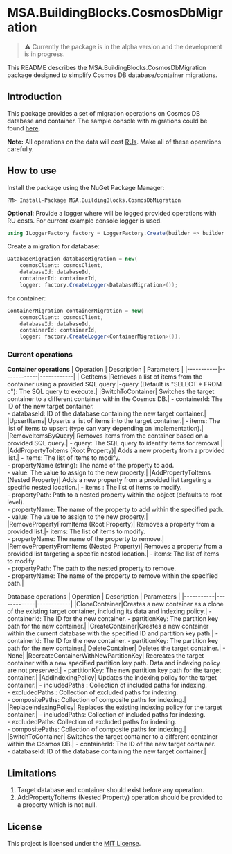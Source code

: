 # MSA.BuildingBlocks.CosmosDbMigration
> :warning: Currently the package is in the alpha version and the development is in progress. 

This README describes the MSA.BuildingBlocks.CosmosDbMigration package designed to simplify Cosmos DB database/container migrations.

## Introduction
This package provides a set of migration operations on Cosmos DB database and container. 
The sample console with migrations could be found [here](https://github.com/Marusyk/MSA.BuildingBlocks/blob/main/samples/CosmosDbMigrationConsole/Program.cs).

**Note:** All operations on the data will cost [RUs](https://learn.microsoft.com/en-us/azure/cosmos-db/request-units). Make all of these operations carefully.

## How to use
Install the package using the NuGet Package Manager:
``` 
PM> Install-Package MSA.BuildingBlocks.CosmosDbMigration
```

**Optional**: Provide a logger where will be logged provided operations with RU costs. For current example console logger is used.<br>
``` cs
using ILoggerFactory factory = LoggerFactory.Create(builder => builder.AddConsole());
```

Create a migration for database:
``` cs 
DatabaseMigration databaseMigration = new(
    cosmosClient: cosmosClient,
    databaseId: databaseId,
    containerId: containerId,
    logger: factory.CreateLogger<DatabaseMigration>()); 
```

for container:<br>
``` cs
ContainerMigration containerMigration = new(
    cosmosClient: cosmosClient,
    databaseId: databaseId,
    containerId: containerId,
    logger: factory.CreateLogger<ContainerMigration>()); 
```

### Current operations
**Container operations**
| Operation | Description | Parameters |
|-----------|-------------|------------|
| GetItems |Retrieves a list of items from the container using a provided SQL query.|-query (Default is "SELECT * FROM c"): The SQL query to execute.|
|SwitchToContainer|	Switches the target container to a different container within the Cosmos DB.|	- containerId: The ID of the new target container.<br> - databaseId: ID of the database containing the new target container.|
|UpsertItems|	Upserts a list of items into the target container.|	- items: The list of items to upsert (type can vary depending on implementation).|
|RemoveItemsByQuery|	Removes items from the container based on a provided SQL query.|	- query: The SQL query to identify items for removal.|
|AddPropertyToItems (Root Property)|	Adds a  new property from a provided list.|	- items: The list of items to modify.<br> - propertyName (string): The name of the property to add.<br> - value: The value to assign to the new property.|
|AddPropertyToItems (Nested Property)|	Adds a new property from a provided list targeting a specific nested location.|	- items : The list of items to modify.<br> - propertyPath: Path to a nested property within the object (defaults to root level).<br> - propertyName: The name of the property to add within the specified path.<br> - value: The value to assign to the new property.|
|RemovePropertyFromItems (Root Property)|	Removes a property from a provided list.|- items: The list of items to modify.<br> - propertyName: The name of the property to remove.|
|RemovePropertyFromItems (Nested Property)|	Removes a property from a provided list targeting a specific nested location.|	- items: The list of items to modify.<br> - propertyPath: The path to the nested property to remove.<br> - propertyName: The name of the property to remove within the specified path.|

Database operations
| Operation | Description | Parameters |
|-----------|-------------|------------|
|CloneContainer|Creates a new container as a clone of the existing target container, including its data and indexing policy.|	- containerId: The ID for the new container. - partitionKey: The partition key path for the new container.|
|CreateContainer|Creates a new container within the current database with the specified ID and partition key path.|	- containerId: The ID for the new container. - partitionKey: The partition key path for the new container.|
DeleteContainer| Deletes the target container.|	- None|
|RecreateContainerWithNewPartitionKey|	Recreates the target container with a new specified partition key path. Data and indexing policy are not preserved.|	- partitionKey: The new partition key path for the target container.|
|AddIndexingPolicy|	Updates the indexing policy for the target container.|	- includedPaths : Collection of included paths for indexing.<br> - excludedPaths : Collection of excluded paths for indexing.<br> - compositePaths: Collection of composite paths for indexing.|
|ReplaceIndexingPolicy|	Replaces the existing indexing policy for the target container.|	- includedPaths: Collection of included paths for indexing.<br> - excludedPaths: Collection of excluded paths for indexing.<br> - compositePaths: Collection of composite paths for indexing.|
|SwitchToContainer|	Switches the target container to a different container within the Cosmos DB.|	- containerId: The ID of the new target container.<br> - databaseId: ID of the database containing the new target container.|


## Limitations
1. Target database and container should exist before any operation.
2. AddPropertyToItems (Nested Property) operation should be provided to a property which is not null.

## License
This project is licensed under the [MIT License](https://opensource.org/license/mit).
